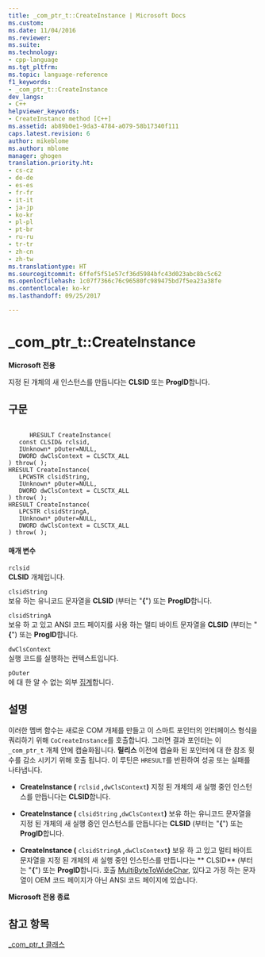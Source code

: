 ```yaml
---
title: _com_ptr_t::CreateInstance | Microsoft Docs
ms.custom: 
ms.date: 11/04/2016
ms.reviewer: 
ms.suite: 
ms.technology:
- cpp-language
ms.tgt_pltfrm: 
ms.topic: language-reference
f1_keywords:
- _com_ptr_t::CreateInstance
dev_langs:
- C++
helpviewer_keywords:
- CreateInstance method [C++]
ms.assetid: ab89b0e1-9da3-4784-a079-58b17340f111
caps.latest.revision: 6
author: mikeblome
ms.author: mblome
manager: ghogen
translation.priority.ht:
- cs-cz
- de-de
- es-es
- fr-fr
- it-it
- ja-jp
- ko-kr
- pl-pl
- pt-br
- ru-ru
- tr-tr
- zh-cn
- zh-tw
ms.translationtype: HT
ms.sourcegitcommit: 6ffef5f51e57cf36d5984bfc43d023abc8bc5c62
ms.openlocfilehash: 1c07f7366c76c96580fc989475bd7f5ea23a38fe
ms.contentlocale: ko-kr
ms.lasthandoff: 09/25/2017

---
```

# <a name="comptrtcreateinstance"></a>_com_ptr_t::CreateInstance
**Microsoft 전용**  
  
 지정 된 개체의 새 인스턴스를 만듭니다는 **CLSID** 또는 **ProgID**합니다.  
  
## <a name="syntax"></a>구문  
  
```  
  
      HRESULT CreateInstance(  
   const CLSID& rclsid,  
   IUnknown* pOuter=NULL,  
   DWORD dwClsContext = CLSCTX_ALL   
) throw( );  
HRESULT CreateInstance(  
   LPCWSTR clsidString,  
   IUnknown* pOuter=NULL,  
   DWORD dwClsContext = CLSCTX_ALL   
) throw( );  
HRESULT CreateInstance(  
   LPCSTR clsidStringA,  
   IUnknown* pOuter=NULL,  
   DWORD dwClsContext = CLSCTX_ALL   
) throw( );  
```  
  
#### <a name="parameters"></a>매개 변수  
 `rclsid`  
 **CLSID** 개체입니다.  
  
 `clsidString`  
 보유 하는 유니코드 문자열을 **CLSID** (부터는 "**{**") 또는 **ProgID**합니다.  
  
 `clsidStringA`  
 보유 하 고 있고 ANSI 코드 페이지를 사용 하는 멀티 바이트 문자열을 **CLSID** (부터는 "**{**") 또는 **ProgID**합니다.  
  
 `dwClsContext`  
 실행 코드를 실행하는 컨텍스트입니다.  
  
 `pOuter`  
 에 대 한 알 수 없는 외부 [집계](../atl/aggregation.md)합니다.  
  
## <a name="remarks"></a>설명  
 이러한 멤버 함수는 새로운 COM 개체를 만들고 이 스마트 포인터의 인터페이스 형식을 쿼리하기 위해 `CoCreateInstance`를 호출합니다. 그러면 결과 포인터는 이 `_com_ptr_t` 개체 안에 캡슐화됩니다. **릴리스** 이전에 캡슐화 된 포인터에 대 한 참조 횟수를 감소 시키기 위해 호출 됩니다. 이 루틴은 `HRESULT`를 반환하여 성공 또는 실패를 나타냅니다.  
  
-   **CreateInstance (** `rclsid` **,**`dwClsContext`**)** 지정 된 개체의 새 실행 중인 인스턴스를 만듭니다는 **CLSID**합니다.        
  
-   **CreateInstance (** `clsidString` **,**`dwClsContext`**)** 보유 하는 유니코드 문자열을 지정 된 개체의 새 실행 중인 인스턴스를 만듭니다는 **CLSID** (부터는 "**{**") 또는 **ProgID**합니다.        
  
-   **CreateInstance (** `clsidStringA` **,**`dwClsContext`**)** 보유 하 고 있고 멀티 바이트 문자열을 지정 된 개체의 새 실행 중인 인스턴스를 만듭니다는 ** CLSID** (부터는 "**{**") 또는 **ProgID**합니다.       호출 [MultiByteToWideChar](http://msdn.microsoft.com/library/windows/desktop/dd319072), 있다고 가정 하는 문자열이 OEM 코드 페이지가 아닌 ANSI 코드 페이지에 있습니다.  
  
 **Microsoft 전용 종료**  
  
## <a name="see-also"></a>참고 항목  
 [_com_ptr_t 클래스](../cpp/com-ptr-t-class.md)
